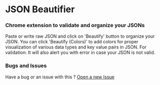 # JSON Beautifier

### Chrome extension to validate and organize your JSONs

Paste or write raw JSON and click on 'Beautify' button to organize your JSON. 
You can click 'Beautify (Colors)' to add colors for proper visualization of various data types and key value pairs in JSON.
For validation: It will also alert you with error in case your JSON is not valid.

### Bugs and Issues
Have a bug or an issue with this ? [Open a new Issue](https://github.com/mkeshavgarg/JSON-Beautifier/issues)




